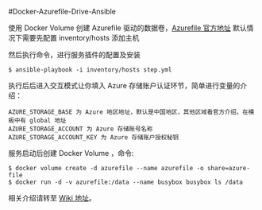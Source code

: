 #Docker-Azurefile-Drive-Ansible

使用 Docker Volume 创建 Azurefile 驱动的数据卷，[Azurefile 官方地址](https://github.com/Azure/azurefile-dockervolumedriver)
默认情况下需要先配置 inventory/hosts 添加主机

然后执行命令，进行服务插件的配置及安装
```
$ ansible-playbook -i inventory/hosts step.yml
```
执行后后进入交互模式让你填入 Azure 存储账户认证环节，简单进行变量的介绍：
```
AZURE_STORAGE_BASE 为 Azure 地区地址，默认是中国地区，其他区域看官方介绍，在模板中有 global 地址
AZURE_STORAGE_ACCOUNT 为 Azure 存储账号名称
AZURE_STORAGE_ACCOUNT_KEY 为 Azure 存储账户授权秘钥
```
服务启动后创建 Docker Volume ，命令:
```
$ docker volume create -d azurefile --name azurefile -o share=azure-file
$ docker run -d -v azurefile:/data --name busybox busybox ls /data
```
相关介绍请转至 [Wiki 地址](https://wiki.shileizcc.com/display/DOC/Docker+Volume)。
